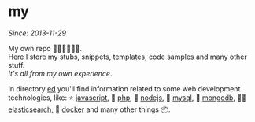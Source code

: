 my
==

*Since: 2013-11-29*

My own repo 🤫🤐😐🙈🙉🙊.
<br>Here I store my stubs, snippets, templates, code samples and many other stuff.
<br>*It's all from my own experience*.

In directory [ed](https://github.com/cn007b/my/tree/master/ed)
you'll find information related to some web development technologies, like:
⭐️ [javascript](https://github.com/cn007b/my/tree/master/ed/javascript),
🍞 [php](https://github.com/cn007b/my/tree/master/ed/php),
🌅 [nodejs](https://github.com/cn007b/my/tree/master/ed/nodejs),
🥖 [mysql](https://github.com/cn007b/my/tree/master/ed/mysql),
🌌 [mongodb](https://github.com/cn007b/my/tree/master/ed/mongodb),
🕵️‍♂️ [elasticsearch](https://github.com/cn007b/my/tree/master/ed/elasticsearch),
🐬 [docker](https://github.com/cn007b/my/tree/master/ed/docker)
and many other things 📦.
